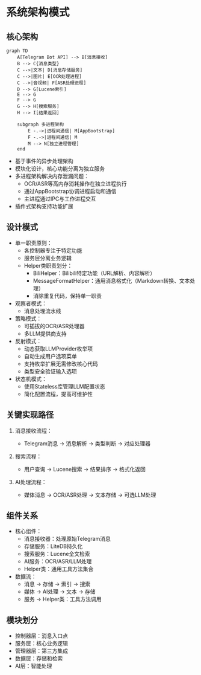 # 系统架构模式

## 核心架构
```mermaid
graph TD
    A[Telegram Bot API] --> B[消息接收]
    B --> C{消息类型}
    C -->|文本| D[消息存储服务]
    C -->|图片| E[OCR处理进程]
    C -->|音视频| F[ASR处理进程]
    D --> G[Lucene索引]
    E --> G
    F --> G
    G --> H[搜索服务]
    H --> I[结果返回]
    
    subgraph 多进程架构
        E -.->|进程间通信| M[AppBootstrap]
        F -.->|进程间通信| M
        M --> N[独立进程管理]
    end
```

- 基于事件的异步处理架构
- 模块化设计，核心功能分离为独立服务
- 多进程架构解决内存泄漏问题：
  - OCR/ASR等高内存消耗操作在独立进程执行
  - 通过AppBootstrap协调进程启动和通信
  - 主进程通过IPC与工作进程交互
- 插件式架构支持功能扩展

## 设计模式
- 单一职责原则：
  - 各控制器专注于特定功能
  - 服务层分离业务逻辑
  - Helper类职责划分：
    - BiliHelper：Bilibili特定功能（URL解析、内容解析）
    - MessageFormatHelper：通用消息格式化（Markdown转换、文本处理）
    - 消除重复代码，保持单一职责
- 观察者模式：
  - 消息处理流水线
- 策略模式：
  - 可插拔的OCR/ASR处理器
  - 多LLM提供商支持
- 反射模式：
  - 动态获取LLMProvider枚举项
  - 自动生成用户选项菜单
  - 支持枚举扩展无需修改核心代码
  - 类型安全验证输入选项
- 状态机模式：
  - 使用Stateless库管理LLM配置状态
  - 简化配置流程，提高可维护性

## 关键实现路径
1. 消息接收流程：
   - Telegram消息 → 消息解析 → 类型判断 → 对应处理器

2. 搜索流程：
   - 用户查询 → Lucene搜索 → 结果排序 → 格式化返回

3. AI处理流程：
   - 媒体消息 → OCR/ASR处理 → 文本存储 → 可选LLM处理

## 组件关系
- 核心组件：
  - 消息接收器：处理原始Telegram消息
  - 存储服务：LiteDB持久化
  - 搜索服务：Lucene全文检索
  - AI服务：OCR/ASR/LLM处理
  - Helper类：通用工具方法集合
- 数据流：
  - 消息 → 存储 → 索引 → 搜索
  - 媒体 → AI处理 → 文本 → 存储
  - 服务 → Helper类：工具方法调用

## 模块划分
- 控制器层：消息入口点
- 服务层：核心业务逻辑
- 管理器层：第三方集成
- 数据层：存储和检索
- AI层：智能处理
